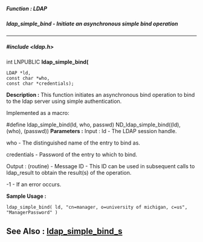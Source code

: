 ##### Function : LDAP
##### ldap_simple_bind - Initiate an asynchronous simple bind operation
---
##### #include <ldap.h>
int LNPUBLIC **ldap_simple_bind(**

	LDAP *ld,
	const char *who,
	const char *credentials);
**Description :**
This function initiates an asynchronous bind operation to bind to the ldap 
server using simple authentication.

Implemented as a macro:

#define ldap_simple_bind(ld, who, passwd)  ND_ldap_simple_bind((ld), (who), 
(passwd))
**Parameters :**
Input :
ld  -  The LDAP session handle.

who  -  The distinguished name of the entry to bind as.

credentials  -  Password of the entry to which to bind.

Output :
(routine)  -  Message ID - This ID can be used in subsequent calls to ldap_result to obtain the result(s) of the operation.

-1 - If an error occurs.


**Sample Usage :**
```
ldap_simple_bind( ld, "cn=manager, o=university of michigan, c=us", 
"ManagerPassword" )
```
**See Also :**
[ldap_simple_bind_s](D:/md_files/ldap_simple_bind_s.md)
---
